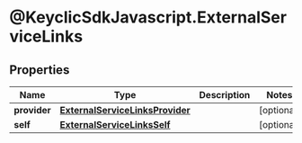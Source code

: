 # @KeyclicSdkJavascript.ExternalServiceLinks

## Properties
Name | Type | Description | Notes
------------ | ------------- | ------------- | -------------
**provider** | [**ExternalServiceLinksProvider**](ExternalServiceLinksProvider.md) |  | [optional] 
**self** | [**ExternalServiceLinksSelf**](ExternalServiceLinksSelf.md) |  | [optional] 



